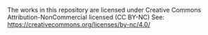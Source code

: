 The works in this repository are licensed under Creative Commons Attribution-NonCommercial licensed (CC BY-NC)
See: https://creativecommons.org/licenses/by-nc/4.0/
